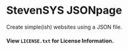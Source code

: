 # StevenSYS JSONpage
Create simple(ish) websites using a JSON file.

#### View `LICENSE.txt` for License Information.